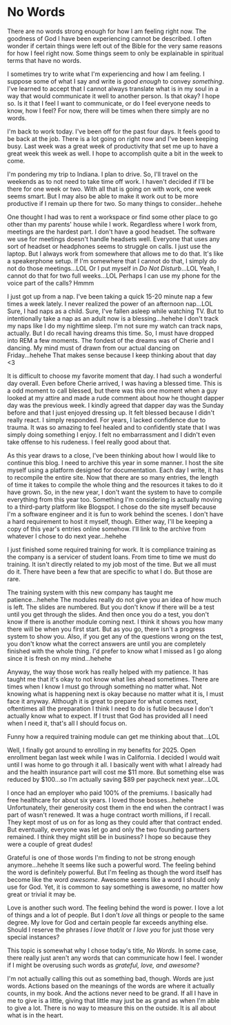 # No Words

There are no words strong enough for how I am feeling right now. The goodness of God I have been experiencing cannot be described. I often wonder if certain things were left out of the Bible for the very same reasons for how I feel right now. Some things seem to only be explainable in spiritual terms that have no words.

I sometimes try to write what I'm experiencing and how I am feeling. I suppose some of what I say and write is *good enough* to convey *something*. I've learned to accept that I cannot always translate what is in my soul in a way that would communicate it well to another person. Is that okay? I hope so. Is it that I feel I want to communicate, or do I feel everyone needs to know, how I feel? For now, there will be times when there simply are no words.

I'm back to work today. I've been off for the past four days. It feels good to be back at the job. There is a lot going on right now and I've been keeping busy. Last week was a great week of productivity that set me up to have a great week this week as well. I hope to accomplish quite a bit in the week to come.

I'm pondering my trip to Indiana. I plan to drive. So, I'll travel on the weekends as to not need to take time off work. I haven't decided if I'll be there for one week or two. With all that is going on with work, one week seems smart. But I may also be able to make it work out to be more productive if I remain up there for two. So many things to consider...hehehe

One thought I had was to rent a workspace or find some other place to go other than my parents' house while I work. Regardless where I work from, meetings are the hardest part. I don't have a good headset. The software we use for meetings doesn't handle headsets well. Everyone that uses any sort of headset or headphones seems to struggle on calls. I just use the laptop. But I always work from somewhere that allows me to do that. It's like a speakerphone setup. If I'm somewhere that I cannot do that, I simply do not do those meetings...LOL Or I put myself in *Do Not Disturb*...LOL Yeah, I cannot do that for two full weeks...LOL Perhaps I can use my phone for the voice part of the calls? Hmmm

I just got up from a nap. I've been taking a quick 15-20 minute nap a few times a week lately. I never realized the power of an afternoon nap...LOL Sure, I had naps as a child. Sure, I've fallen asleep while watching TV. But to intentionally take a nap as an adult now is a blessing...hehehe I don't track my naps like I do my nighttime sleep. I'm not sure my watch can track naps, actually. But I do recall having dreams this time. So, I must have dropped into REM a few moments. The fondest of the dreams was of Cherie and I dancing. My mind must of drawn from our actual dancing on Friday...hehehe That makes sense because I keep thinking about that day <3

It is difficult to choose my favorite moment that day. I had such a wonderful day overall. Even before Cherie arrived, I was having a blessed time. This is a odd moment to call blessed, but there was this one moment when a guy looked at my attire and made a rude comment about how he thought dapper day was the previous week. I kindly agreed that dapper day was the Sunday before and that I just enjoyed dressing up. It felt blessed because I didn't really react. I simply responded. For years, I lacked confidence due to trauma. It was so amazing to feel healed and to confidently state that I was simply doing something I enjoy. I felt no embarrassment and I didn't even take offense to his rudeness. I feel really good about that.

As this year draws to a close, I've been thinking about how I would like to continue this blog. I need to archive this year in some manner. I host the site myself using a platform designed for documentation. Each day I write, it has to recompile the entire site. Now that there are so many entries, the length of time it takes to compile the whole thing and the resources it takes to do it have grown. So, in the new year, I don't want the system to have to compile everything from this year too. Something I'm considering is actually moving to a third-party platform like Blogspot. I chose do the site myself because I'm a software engineer and it is fun to work behind the scenes. I don't have a hard requirement to host it myself, though. Either way, I'll be keeping a copy of this year's entries online somehow. I'll link to the archive from whatever I chose to do next year...hehehe

I just finished some required training for work. It is compliance training as the company is a servicer of student loans. From time to time we must do training. It isn't directly related to my job most of the time. But we all must do it. There have been a few that are specific to what I do. But those are rare.

The training system with this new company has taught me patience...hehehe The modules really do not give you an idea of how much is left. The slides are numbered. But you don't know if there will be a test until you get through the slides. And then once you do a test, you don't know if there is another module coming next. I think it shows you how many there will be when you first start. But as you go, there isn't a progress system to show you. Also, if you get any of the questions wrong on the test, you don't know what the correct answers are until you are completely finished with the whole thing. I'd prefer to know what I missed as I go along since it is fresh on my mind...hehehe

Anyway, the way those work has really helped with my patience. It has taught me that it's okay to not know what lies ahead sometimes. There are times when I know I must go through something no matter what. Not knowing what is happening next is okay because no matter what it is, I must face it anyway. Although it is great to prepare for what comes next, oftentimes all the preparation I think I need to do is futile because I don't actually know what to expect. If I trust that God has provided all I need when I need it, that's all I should focus on.

Funny how a required training module can get me thinking about that...LOL

Well, I finally got around to enrolling in my benefits for 2025. Open enrollment began last week while I was in California. I decided I would wait until I was home to go through it all. I basically went with what I already had and the health insurance part will cost me $11 more. But something else was reduced by $100...so I'm actually saving $89 per paycheck next year...LOL

I once had an employer who paid 100% of the premiums. I basically had free healthcare for about six years. I loved those bosses...hehehe Unfortunately, their generosity cost them in the end when the contract I was part of wasn't renewed. It was a huge contract worth millions, if I recall. They kept most of us on for as long as they could after that contract ended. But eventually, everyone was let go and only the two founding partners remained. I think they might still be in business? I hope so because they were a couple of great dudes!

Grateful is one of those words I'm finding to not be strong enough anymore...hehehe It seems like such a powerful word. The feeling behind the word is definitely powerful. But I'm feeling as though the word itself has become like the word *awesome*. Awesome seems like a word I should only use for God. Yet, it is common to say something is awesome, no matter how great or trivial it may be.

Love is another such word. The feeling behind the word is power. I love a lot of things and a lot of people. But I don't *love* all things or people to the same degree. My love for God and certain people far exceeds anything else. Should I reserve the phrases *I love that/it* or *I love you* for just those very special instances?

This topic is somewhat why I chose today's title, *No Words*. In some case, there really just aren't any words that can communicate how I feel. I wonder if I might be overusing such words as *grateful, love, and awesome*?

I'm not actually calling this out as something bad, though. Words are just words. Actions based on the meanings of the words are where it actually counts, in my book. And the actions never need to be grand. If all I have in me to give is a little, giving that little may just be as grand as when I'm able to give a lot. There is no way to measure this on the outside. It is all about what is in the heart.

